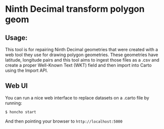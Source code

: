 # Ninth Decimal transform polygon geom

## Usage:

This tool is for repairing Ninth Decimal geometries that were created with a web tool they use for drawing polygon geometries. These geometries have latitude, longitude pairs and this tool aims to ingest those files as a .csv and create a proper Well-Known Text (WKT) field and then import into Carto using the Import API. 



<!--Assuming there is a .carto file called `my_carto_file.carto` that came as the result of exporting a visualization with (at least) one layer that came from dataset `customers` and another layer that came from a `providers` dataset, you can replace those datasets with `customers_new` and `providers_new` as follows:

```python
from dotcarto import DotCartoFile

carto_file = DotCartoFile("my_carto_file.carto", "https://my_carto_account.carto.com/api/", "my_api_key")

carto_file.replace_dataset("customers", "customers_new")
carto_file.replace_dataset("providers", "providers_new")

carto_file.get_new("my_new_carto_file.carto")
```

The `DotCarto` object can also be initialized with a file-like object.

If no file name is passed to the `get_new` method, a `StringIO` object will be returned, instead of an actual file being created.-->

<!--## Caveats

* `customers_new` and `providers_new` must be existing datasets on the CARTO account at the time of generating the new .carto file
* `customers_new` and `providers_new` must have the same structure as `customers` and `providers`, otherwise the visualization will not render.
* When the new .carto file is uploaded, if `customers_new` and `providers_new` exist on the target CARTO account, they will be respected; if not, they will be created alongside with the visualization.-->

## Web UI

You can run a nice web interface to replace datasets on a .carto file by running:

```
$ honcho start
```

And then pointing your browser to `http://localhost:5000`
